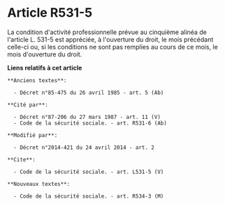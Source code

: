 # Article R531-5

La condition d'activité professionnelle prévue au cinquième alinéa de l'article L. 531-5 est appréciée, à l'ouverture du
droit, le mois précédant celle-ci ou, si les conditions ne sont pas remplies au cours de ce mois, le mois d'ouverture du
droit.

**Liens relatifs à cet article**

	**Anciens textes**:

	  - Décret n°85-475 du 26 avril 1985 - art. 5 (Ab)

	**Cité par**:

	  - Décret n°87-206 du 27 mars 1987 - art. 11 (V)
	  - Code de la sécurité sociale. - art. R531-6 (Ab)

	**Modifié par**:

	  - Décret n°2014-421 du 24 avril 2014 - art. 2

	**Cite**:

	  - Code de la sécurité sociale. - art. L531-5 (V)

	**Nouveaux textes**:

	  - Code de la sécurité sociale. - art. R534-3 (M)

